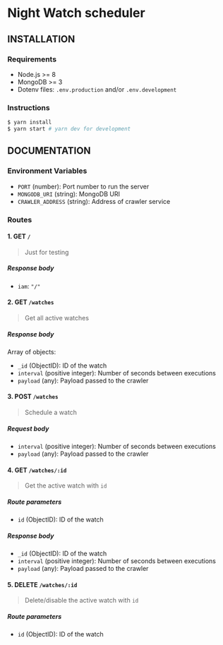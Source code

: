 # Night Watch scheduler

## INSTALLATION

### Requirements

- Node.js >= 8
- MongoDB >= 3
- Dotenv files: `.env.production` and/or `.env.development`

### Instructions

```bash
$ yarn install
$ yarn start # yarn dev for development
```

## DOCUMENTATION

### Environment Variables

- `PORT` (number): Port number to run the server
- `MONGODB_URI` (string): MongoDB URI
- `CRAWLER_ADDRESS` (string): Address of crawler service

### Routes

#### 1. GET `/`

> Just for testing

##### Response body

- `iam`: `"/"`

#### 2. GET `/watches`

> Get all active watches

##### Response body

Array of objects:

- `_id` (ObjectID): ID of the watch
- `interval` (positive integer): Number of seconds between executions
- `payload` (any): Payload passed to the crawler

#### 3. POST `/watches`

> Schedule a watch

##### Request body

- `interval` (positive integer): Number of seconds between executions
- `payload` (any): Payload passed to the crawler

#### 4. GET `/watches/:id`

> Get the active watch with `id`

##### Route parameters

- `id` (ObjectID): ID of the watch

##### Response body

- `_id` (ObjectID): ID of the watch
- `interval` (positive integer): Number of seconds between executions
- `payload` (any): Payload passed to the crawler

#### 5. DELETE `/watches/:id`

> Delete/disable the active watch with `id`

##### Route parameters

- `id` (ObjectID): ID of the watch
